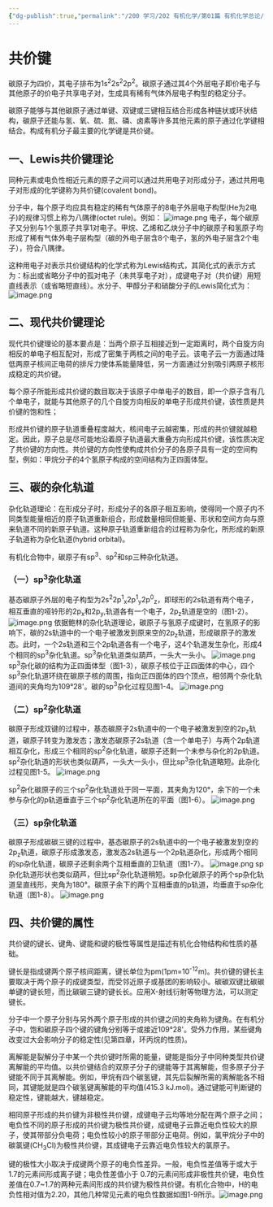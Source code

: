 ```yaml
---
{"dg-publish":true,"permalink":"/200 学习/202 有机化学/第01篇 有机化学总论/第01章 绪论/第2节 共价键/共价键/","title":"共价键","created":"2024-01-30T16:46:27.224+08:00","updated":"2024-02-05T13:42:26.061+08:00"}
---
```


# 共价键
碳原子为四价，其电子排布为1s<sup>2</sup>2s<sup>2</sup>2p<sup>2</sup>。碳原子通过其4个外层电子即价电子与其他原子的价电子共享电子对，生成具有稀有气体外层电子构型的稳定分子。

碳原子能够与其他碳原子通过单键、双键或三键相互结合形成各种链状或环状结构，碳原子还能与氢、氧、硫、氮、磷、卤素等许多其他元素的原子通过化学键相结合。构成有机分子最主要的化学键是共价键。
## 一、Lewis共价键理论 
同种元素或电负性相近元素的原子之间可以通过共用电子对形成分子，通过共用电子对形成的化学键称为共价键(covalent bond)。

分子中，每个原子均应具有稳定的稀有气体原子的8电子外层电子构型(He为2电子)的规律习惯上称为八隅律(octet rule)。例如：
![image.png](https://cdn.jsdelivr.net/gh/Dolan-Lance/Image-Jiang/202401301653)
电子，每个碳原子又分别与1个氢原子共享1对电子。甲烷、乙烯和乙炔分子中的碳原子和氢原子均形成了稀有气体外电子层构型（碳的外电子层含8个电子，氢的外电子层含2个电子），符合八隅律。

这种用电子对表示共价键结构的化学式称为Lewis结构式，其简化式的表示方式为：标出或省略分子中的孤对电子（未共享电子对），成键电子对（共价键）用短直线表示（或省略短直线）。水分子、甲醇分子和硝酸分子的Lewis简化式为：
![image.png](https://cdn.jsdelivr.net/gh/Dolan-Lance/Image-Jiang/202401301658054.jpg)
## 二、现代共价键理论
现代共价键理论的基本要点是：当两个原子互相接近到一定距离时，两个自旋方向相反的单电子相互配对，形成了密集于两核之间的电子云。该电子云一方面通过降低两原子核间正电荷的排斥力使体系能量降低，另一方面通过分别吸引两原子核形成稳定的共价键。

每个原子所能形成共价键的数目取决于该原子中单电子的数目，即一个原子含有几个单电子，就能与其他原子的几个自旋方向相反的单电子形成共价键，该性质是共价键的饱和性；

形成共价键的原子轨道重叠程度越大，核间电子云越密集，形成的共价键就越稳定。因此，原子总是尽可能地沿着原子轨道最大重叠方向形成共价键，该性质决定了共价键的方向性。共价键的方向性使构成共价分子的各原子具有一定的空间构型，例如：甲烷分子的4个氢原子构成的空间结构为正四面体型。
## 三、碳的杂化轨道 
杂化轨道理论：在形成分子时，形成分子的各原子相互影响，使得同一个原子内不同类型能量相近的原子轨道重新组合，形成数量相同但能量、形状和空间方向与原来轨道不同的新原子轨道。这种原子轨道重新组合的过程称为杂化，所形成的新原子轨道称为杂化轨道(hybrid orbital)。

有机化合物中，碳原子有sp<sup>3</sup>、sp<sup>2</sup>和sp三种杂化轨道。
### （一）sp<sup>3</sup>杂化轨道
基态碳原子外层的电子构型为2s<sup>2</sup>2p<sup>1</sup><sub>x</sub>2p<sup>1</sup><sub>y</sub>2p<sup>0</sup><sub>z</sub>，即球形的2s轨道有两个电子，相互垂直的哑铃形的2p<sub>x</sub>和2p<sub>y</sub>,轨道各有一个电子，2p<sub>z</sub>轨道是空的（图1-2）。
![image.png](https://cdn.jsdelivr.net/gh/Dolan-Lance/Image-Jiang/%E6%9C%89%E6%9C%BA%E5%8C%96%E5%AD%A6%20%E5%9B%BE1-2.jpg)
依据鲍林的杂化轨道理论，碳原子与氢原子成键时，在氢原子的影响下，碳的2s轨道中的一个电子被激发到原来空的2p<sub>z</sub>轨道，形成碳原子的激发态。此时，一个2s轨道和三个2p轨道各有一个电子，这4个轨道发生杂化，形成4个相同的sp<sup>3</sup>杂化轨道。sp<sup>3</sup>杂化轨道类似葫芦，一头大一头小。
![image.png](https://cdn.jsdelivr.net/gh/Dolan-Lance/Image-Jiang/%E6%9C%89%E6%9C%BA%E5%8C%96%E5%AD%A6%20%E5%9B%BE1-3.jpg)
sp<sup>3</sup>杂化碳的结构为正四面体型（图1-3），碳原子核位于正四面体的中心，四个sp<sup>3</sup>杂化轨道环绕在碳原子核的周围，指向正四面体的四个顶点，相邻两个杂化轨道间的夹角均为109°28'。碳的sp<sup>3</sup>杂化过程见图1-4。
![image.png](https://cdn.jsdelivr.net/gh/Dolan-Lance/Image-Jiang/202401301708568.jpg)
### （二）sp<sup>2</sup>杂化轨道
碳原子形成双键的过程中，基态碳原子2s轨道中的一个电子被激发到空的2p<sub>z</sub>轨道，碳原子转变为激发态；激发态碳原子2s轨道（含一个单电子）与两个2p轨道相互杂化，形成三个相同的sp<sup>2</sup>杂化轨道，碳原子还剩一个未参与杂化的2p轨道。sp<sup>2</sup>杂化轨道的形状也类似葫芦，一头大一头小，但比sp<sup>3</sup>杂化轨道略短。此杂化过程见图1-5。
![image.png](https://cdn.jsdelivr.net/gh/Dolan-Lance/Image-Jiang/202401301715569.jpg)

sp<sup>2</sup>杂化碳原子的三个sp<sup>2</sup>杂化轨道处于同一平面，其夹角为120°，余下的一个未参与杂化的p轨道垂直于三个sp<sup>2</sup>杂化轨道所在的平面（图1-6）。
![image.png](https://cdn.jsdelivr.net/gh/Dolan-Lance/Image-Jiang/202401301712941.jpg)
### （三）sp杂化轨道
碳原子形成碳碳三键的过程中，基态碳原子的2s轨道中的一个电子被激发到空的2p<sub>z</sub>轨道，碳原子形成激发态，激发态2s轨道与一个2p轨道杂化，形成两个相同的sp杂化轨道，碳原子还剩余两个互相垂直的卫轨道（图1-7）。
![image.png](https://cdn.jsdelivr.net/gh/Dolan-Lance/Image-Jiang/202401301718458.jpg)
sp杂化轨道形状也类似葫芦，但比sp<sup>2</sup>杂化轨道稍短。sp杂化碳原子的两个sp杂化轨道呈直线形，夹角为180°。碳原子余下的两个互相垂直的p轨道，均垂直于sp杂化轨道（图1-8）。
![image.png](https://cdn.jsdelivr.net/gh/Dolan-Lance/Image-Jiang/202401301719982.jpg)
## 四、共价键的属性
共价键的键长、键角、键能和键的极性等属性是描述有机化合物结构和性质的基础。

键长是指成键两个原子核间距离，键长单位为pm(1pm=10<sup>-12</sup>m)。共价键的键长主要取决于两个原子的成键类型，而受邻近原子或基团的影响较小。碳碳双键比碳碳单键的键长短，而比碳碳三键的键长长。应用X-射线衍射等物理方法，可以测定键长。

分子中一个原子分别与另外两个原子形成的共价键之间的夹角称为键角。在有机分子中，饱和碳原子四个键的键角分别等于或接近109°28'。受外力作用，某些键角改变过大会影响分子的稳定性(见第四章，环丙烷的性质)。

离解能是裂解分子中某一个共价键时所需的能量，键能是指分子中同种类型共价键离解能的平均值。以共价键结合的双原子分子的键能等于其离解能，但多原子分子键能不同于其离解能。例如，甲烷有四个碳氢键，其先后裂解所需的离解能各不相同，其键能就是四个碳氢键离解能的平均值(415.3 kJ.mol)。通过键能可判断键的稳定性，键能越大，键越稳定。

相同原子形成的共价键为非极性共价键，成键电子云均等地分配在两个原子之间；电负性不同的原子形成的共价键为极性共价键，成键电子云靠近电负性较大的原子，使其带部分负电荷；电负性较小的原子带部分正电荷。例如，氯甲烷分子中的碳氯键(CH<sub>3</sub>CI)为极性共价键，其成键电子云靠近电负性较大的氯原子。

键的极性大小取决于成键两个原子的电负性差异。一般，电负性差值等于或大于1.7的元素间形成离子键；电负性差值小于 0.7的元素间形成非极性共价键，电负性差值在0.7~1.7的两种元素间形成的共价键为极性共价键。有机化合物中，H的电负性相对值为2.20，其他几种常见元素的电负性数据如图1-9所示。![image.png](https://cdn.jsdelivr.net/gh/Dolan-Lance/Image-Jiang/202401301722119.jpg)
